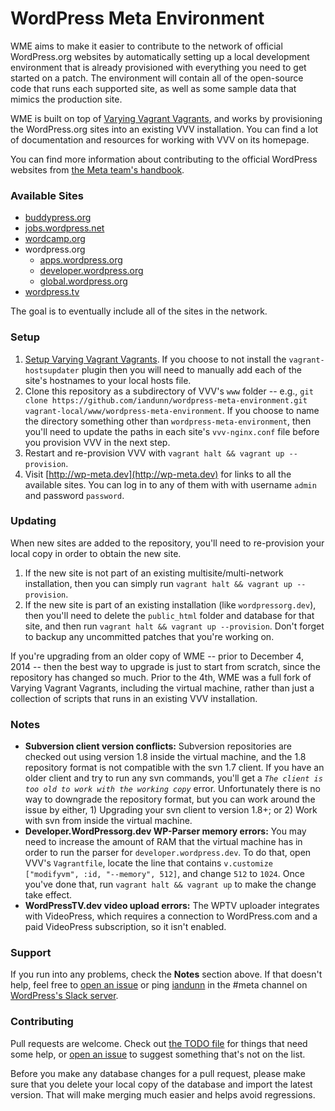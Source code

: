 # WordPress Meta Environment

WME aims to make it easier to contribute to the network of official WordPress.org websites by automatically setting
up a local development environment that is already provisioned with everything you need to get started on a patch.
The environment will contain all of the open-source code that runs each supported site, as well as some sample data
that mimics the production site.
 
WME is built on top of [Varying Vagrant Vagrants](https://github.com/Varying-Vagrant-Vagrants/VVV), and works by
provisioning the WordPress.org sites into an existing VVV installation. You can find a lot of documentation and
resources for working with VVV on its homepage.
 
You can find more information about contributing to the official WordPress websites from [the Meta team's
handbook](http://make.wordpress.org/meta/handbook/).


### Available Sites

* [buddypress.org](https://buddypress.org)
* [jobs.wordpress.net](http://jobs.wordpress.net)
* [wordcamp.org](http://wordcamp.org)
* wordpress.org
	* [apps.wordpress.org](http://apps.wordpress.org)
	* [developer.wordpress.org](http://developer.wordpress.org)
	* [global.wordpress.org](http://global.wordpress.org)
* [wordpress.tv](http://wordpress.tv)

The goal is to eventually include all of the sites in the network.


### Setup

1. [Setup Varying Vagrant Vagrants](https://github.com/Varying-Vagrant-Vagrants/VVV). If you choose to not install
   the `vagrant-hostsupdater` plugin then you will need to manually add each of the site's hostnames to your local
   hosts file.
1. Clone this repository as a subdirectory of VVV's `www` folder -- e.g.,
   `git clone https://github.com/iandunn/wordpress-meta-environment.git vagrant-local/www/wordpress-meta-environment`.
   If you choose to name the directory something other than `wordpress-meta-environment`, then you'll need to update
   the paths in each site's `vvv-nginx.conf` file before you provision VVV in the next step.
1. Restart and re-provision VVV with `vagrant halt && vagrant up --provision`.
1. Visit [http://wp-meta.dev](http://wp-meta.dev) for links to all the available sites. You can log in to any of them
   with with username `admin` and password `password`.


### Updating

When new sites are added to the repository, you'll need to re-provision your local copy in order to obtain the new
site.

1. If the new site is not part of an existing multisite/multi-network installation, then you can simply run
`vagrant halt && vagrant up --provision`.
1. If the new site is part of an existing installation (like `wordpressorg.dev`),
then you'll need to delete the `public_html` folder and database for that site, and then run
`vagrant halt && vagrant up --provision`. Don't forget to backup any uncommitted patches that you're working on.

If you're upgrading from an older copy of WME -- prior to December 4, 2014 -- then the best way to upgrade is just
to start from scratch, since the repository has changed so much. Prior to the 4th, WME was a full fork of Varying
Vagrant Vagrants, including the virtual machine, rather than just a collection of scripts that runs in an existing
VVV installation.


### Notes

* **Subversion client version conflicts:** Subversion repositories are checked out using version 1.8 inside the 
  virtual machine, and the 1.8 repository format is not compatible with the svn 1.7 client. If you have an older
  client and try to run any svn commands, you'll get a *`The client is too old to work with the working copy`*
  error. Unfortunately there is no way to downgrade the repository format, but you can work around the issue by
  either, 1) Upgrading your svn client to version 1.8+; or 2) Work with svn from inside the virtual machine.
* **Developer.WordPressorg.dev WP-Parser memory errors:** You may need to increase the amount of RAM that the virtual
  machine has in order to run the parser for `developer.wordpress.dev`. To do that, open VVV's `Vagrantfile`,
  locate the line that contains `v.customize ["modifyvm", :id, "--memory", 512]`, and change `512` to `1024`. Once
  you've done that, run `vagrant halt && vagrant up` to make the change take effect.
* **WordPressTV.dev video upload errors:** The WPTV uploader integrates with VideoPress, which requires a connection
  to WordPress.com and a paid VideoPress subscription, so it isn't enabled.


### Support

If you run into any problems, check the **Notes** section above. If that doesn't help, feel free to
[open an issue](https://github.com/iandunn/wordpress-meta-environment/issues) or ping
[iandunn](https://wordpress.slack.com/team/iandunn) in the #meta channel on
[WordPress's Slack server](https://make.wordpress.org/chat/).


### Contributing

Pull requests are welcome. Check out [the TODO file](https://github.com/iandunn/wordpress-meta-environment/blob/master/TODO.md)
for things that need some help, or [open an issue](https://github.com/iandunn/wordpress-meta-environment/issues)
to suggest something that's not on the list.

Before you make any database changes for a pull request, please make sure that you delete your local copy of the
database and import the latest version. That will make merging much easier and helps avoid regressions.
